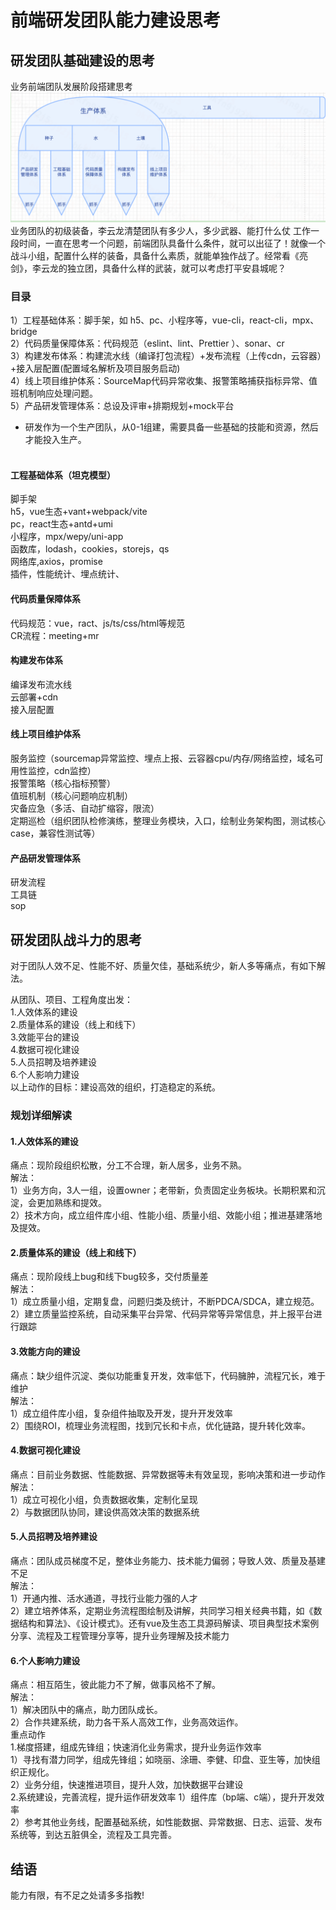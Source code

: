 # 前端研发团队能力建设思考

## 研发团队基础建设的思考

业务前端团队发展阶段搭建思考
![架构图](./imgs/dev1.png)
业务团队的初级装备，李云龙清楚团队有多少人，多少武器、能打什么仗
工作一段时间，一直在思考一个问题，前端团队具备什么条件，就可以出征了！就像一个战斗小组，配置什么样的装备，具备什么素质，就能单独作战了。经常看《亮剑》，李云龙的独立团，具备什么样的武装，就可以考虑打平安县城呢？

### 目录

1）工程基础体系：脚手架，如 h5、pc、小程序等，vue-cli，react-cli，mpx、bridge  
2）代码质量保障体系：代码规范（eslint、lint、Prettier ）、sonar、cr  
3）构建发布体系：构建流水线（编译打包流程）+发布流程（上传cdn，云容器）+接入层配置(配置域名解析及项目服务启动)  
4）线上项目维护体系：SourceMap代码异常收集、报警策略捕获指标异常、值班机制响应处理问题。  
5）产品研发管理体系：总设及评审+排期规划+mock平台  

- 研发作为一个生产团队，从0-1组建，需要具备一些基础的技能和资源，然后才能投入生产。  
‌

#### 工程基础体系（坦克模型）

脚手架  
h5，vue生态+vant+webpack/vite  
pc，react生态+antd+umi  
小程序，mpx/wepy/uni-app  
函数库，lodash，cookies，storejs，qs  
网络库,axios，promise  
插件，性能统计、埋点统计、  

#### 代码质量保障体系

代码规范：vue，ract、js/ts/css/html等规范  
CR流程：meeting+mr  

#### 构建发布体系

编译发布流水线  
云部署+cdn  
接入层配置  

#### 线上项目维护体系

服务监控（sourcemap异常监控、埋点上报、云容器cpu/内存/网络监控，域名可用性监控，cdn监控）  
报警策略（核心指标预警）  
值班机制（核心问题响应机制）  
灾备应急（多活、自动扩缩容，限流）  
定期巡检（组织团队检修演练，整理业务模块，入口，绘制业务架构图，测试核心case，兼容性测试等）  

#### 产品研发管理体系

研发流程  
工具链  
sop  

## 研发团队战斗力的思考

对于团队人效不足、性能不好、质量欠佳，基础系统少，新人多等痛点，有如下解法。  

从团队、项目、工程角度出发：  
1.人效体系的建设  
2.质量体系的建设（线上和线下）  
3.效能平台的建设  
4.数据可视化建设  
5.人员招聘及培养建设  
6.个人影响力建设  
以上动作的目标：建设高效的组织，打造稳定的系统。  

### 规划详细解读

#### 1.人效体系的建设

痛点：现阶段组织松散，分工不合理，新人居多，业务不熟。  
解法：  
1）业务方向，3人一组，设置owner；老带新，负责固定业务板块。长期积累和沉淀，会更加熟练和提效。  
2）技术方向，成立组件库小组、性能小组、质量小组、效能小组；推进基建落地及提效。  

#### 2.质量体系的建设（线上和线下）

痛点：现阶段线上bug和线下bug较多，交付质量差  
解法：  
1）成立质量小组，定期复盘，问题归类及统计，不断PDCA/SDCA，建立规范。  
2）建立质量监控系统，自动采集平台异常、代码异常等异常信息，并上报平台进行跟踪  

#### 3.效能方向的建设

痛点：缺少组件沉淀、类似功能重复开发，效率低下，代码臃肿，流程冗长，难于维护  
解法：  
1）成立组件库小组，复杂组件抽取及开发，提升开发效率  
2）围绕ROI，梳理业务流程图，找到冗长和卡点，优化链路，提升转化效率。  

#### 4.数据可视化建设  

痛点：目前业务数据、性能数据、异常数据等未有效呈现，影响决策和进一步动作  
解法：  
1）成立可视化小组，负责数据收集，定制化呈现  
2）与数据团队协同，建设供高效决策的数据系统  

#### 5.人员招聘及培养建设

痛点：团队成员梯度不足，整体业务能力、技术能力偏弱；导致人效、质量及基建不足  
解法：  
1）开通内推、活水通道，寻找行业能力强的人才  
2）建立培养体系，定期业务流程图绘制及讲解，共同学习相关经典书籍，如《数据结构和算法》、《设计模式》。还有vue及生态工具源码解读、项目典型技术案例分享、流程及工程管理分享等，提升业务理解及技术能力  

#### 6.个人影响力建设

痛点：相互陌生，彼此能力不了解，做事风格不了解。  
解法：  
1）解决团队中的痛点，助力团队成长。  
2）合作共建系统，助力各干系人高效工作，业务高效运作。  
重点动作  
1.梯度搭建，组成先锋组；快速消化业务需求，提升业务运作效率  
1）寻找有潜力同学，组成先锋组；如晓丽、涂珊、李健、印盘、亚生等，加快组织正规化。  
2）业务分组，快速推进项目，提升人效，加快数据平台建设  
2.系统建设，完善流程，提升运作研发效率
1）组件库（bp端、c端），提升开发效率  
2）参考其他业务线，配置基础系统，如性能数据、异常数据、日志、运营、发布系统等，到达五脏俱全，流程及工具完善。  

## 结语

能力有限，有不足之处请多多指教!  
